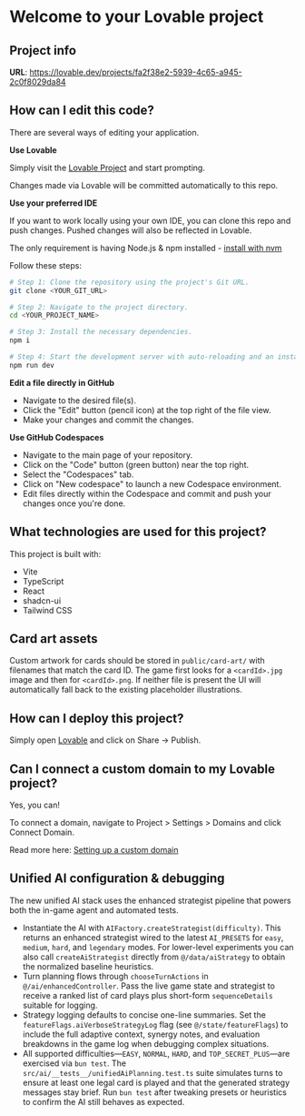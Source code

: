 # Welcome to your Lovable project

## Project info

**URL**: https://lovable.dev/projects/fa2f38e2-5939-4c65-a945-2c0f8029da84

## How can I edit this code?

There are several ways of editing your application.

**Use Lovable**

Simply visit the [Lovable Project](https://lovable.dev/projects/fa2f38e2-5939-4c65-a945-2c0f8029da84) and start prompting.

Changes made via Lovable will be committed automatically to this repo.

**Use your preferred IDE**

If you want to work locally using your own IDE, you can clone this repo and push changes. Pushed changes will also be reflected in Lovable.

The only requirement is having Node.js & npm installed - [install with nvm](https://github.com/nvm-sh/nvm#installing-and-updating)

Follow these steps:

```sh
# Step 1: Clone the repository using the project's Git URL.
git clone <YOUR_GIT_URL>

# Step 2: Navigate to the project directory.
cd <YOUR_PROJECT_NAME>

# Step 3: Install the necessary dependencies.
npm i

# Step 4: Start the development server with auto-reloading and an instant preview.
npm run dev
```

**Edit a file directly in GitHub**

- Navigate to the desired file(s).
- Click the "Edit" button (pencil icon) at the top right of the file view.
- Make your changes and commit the changes.

**Use GitHub Codespaces**

- Navigate to the main page of your repository.
- Click on the "Code" button (green button) near the top right.
- Select the "Codespaces" tab.
- Click on "New codespace" to launch a new Codespace environment.
- Edit files directly within the Codespace and commit and push your changes once you're done.

## What technologies are used for this project?

This project is built with:

- Vite
- TypeScript
- React
- shadcn-ui
- Tailwind CSS

## Card art assets

Custom artwork for cards should be stored in `public/card-art/` with filenames that match the card ID. The game first looks for a
`<cardId>.jpg` image and then for `<cardId>.png`. If neither file is present the UI will automatically fall back to the existing
placeholder illustrations.

## How can I deploy this project?

Simply open [Lovable](https://lovable.dev/projects/fa2f38e2-5939-4c65-a945-2c0f8029da84) and click on Share -> Publish.

## Can I connect a custom domain to my Lovable project?

Yes, you can!

To connect a domain, navigate to Project > Settings > Domains and click Connect Domain.

Read more here: [Setting up a custom domain](https://docs.lovable.dev/tips-tricks/custom-domain#step-by-step-guide)

## Unified AI configuration & debugging

The new unified AI stack uses the enhanced strategist pipeline that powers both the in-game agent and automated tests.

- Instantiate the AI with `AIFactory.createStrategist(difficulty)`. This returns an enhanced strategist wired to the latest `AI_PRESETS` for `easy`, `medium`, `hard`, and `legendary` modes. For lower-level experiments you can also call `createAiStrategist` directly from `@/data/aiStrategy` to obtain the normalized baseline heuristics.
- Turn planning flows through `chooseTurnActions` in `@/ai/enhancedController`. Pass the live game state and strategist to receive a ranked list of card plays plus short-form `sequenceDetails` suitable for logging.
- Strategy logging defaults to concise one-line summaries. Set the `featureFlags.aiVerboseStrategyLog` flag (see `@/state/featureFlags`) to include the full adaptive context, synergy notes, and evaluation breakdowns in the game log when debugging complex situations.
- All supported difficulties—`EASY`, `NORMAL`, `HARD`, and `TOP_SECRET_PLUS`—are exercised via `bun test`. The `src/ai/__tests__/unifiedAiPlanning.test.ts` suite simulates turns to ensure at least one legal card is played and that the generated strategy messages stay brief. Run `bun test` after tweaking presets or heuristics to confirm the AI still behaves as expected.

